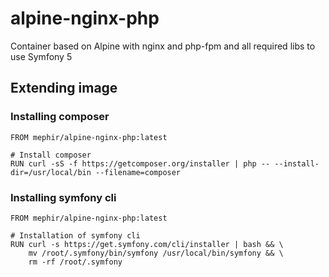 # alpine-nginx-php
Container based on Alpine with nginx and php-fpm and all required libs to use Symfony 5

## Extending image

### Installing composer
```
FROM mephir/alpine-nginx-php:latest

# Install composer
RUN curl -sS -f https://getcomposer.org/installer | php -- --install-dir=/usr/local/bin --filename=composer
```

### Installing symfony cli
```
FROM mephir/alpine-nginx-php:latest

# Installation of symfony cli
RUN curl -s https://get.symfony.com/cli/installer | bash && \
    mv /root/.symfony/bin/symfony /usr/local/bin/symfony && \
    rm -rf /root/.symfony
```
